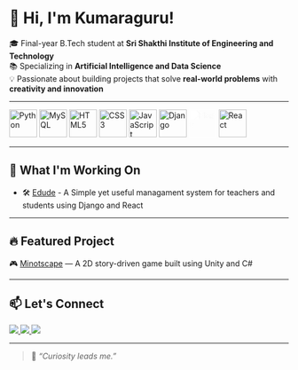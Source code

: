 # 👋 Hi, I'm Kumaraguru!

🎓 Final-year B.Tech student at **Sri Shakthi Institute of Engineering and Technology**  
📚 Specializing in **Artificial Intelligence and Data Science**  
💡 Passionate about building projects that solve **real-world problems** with **creativity and innovation**  

---

<p align="left">
  <img src="https://cdn.jsdelivr.net/gh/devicons/devicon/icons/python/python-original.svg" alt="Python" width="50"/>
  <img src="https://cdn.jsdelivr.net/gh/devicons/devicon/icons/mysql/mysql-original-wordmark.svg" alt="MySQL" width="50"/>
  <img src="https://cdn.jsdelivr.net/gh/devicons/devicon/icons/html5/html5-original.svg" alt="HTML5" width="50"/>
  <img src="https://cdn.jsdelivr.net/gh/devicons/devicon/icons/css3/css3-original.svg" alt="CSS3" width="50"/>
  <img src="https://cdn.jsdelivr.net/gh/devicons/devicon/icons/javascript/javascript-original.svg" alt="JavaScript" width="50"/>
  <img src="https://cdn.jsdelivr.net/gh/devicons/devicon/icons/django/django-plain.svg" alt="Django" width="50"/>
  <img src="https://cdn.jsdelivr.net/gh/devicons/devicon/icons/flask/flask-original.svg" alt="Flask" width="50" style="filter: brightness(10);"/>
  <img src="https://cdn.jsdelivr.net/gh/devicons/devicon/icons/react/react-original.svg" alt="React" width="50"/>
</p>


---

## 🚀 What I'm Working On
- 🛠 [Edude](https://github.com/kumaraguru1204/Edude) - A Simple yet useful managament system for teachers and students using Django and React

---

## 🔥 Featured Project

🎮 [Minotscape](https://github.com/kumaraguru1204/Minotscape) — A 2D story-driven game built using Unity and C#  

---

<h2>📫 Let's Connect</h2>

<a href="https://www.linkedin.com/in/kumaraguru-g-200248246/">
  <img src="https://img.shields.io/badge/LinkedIn-0A66C2?style=for-the-badge&logo=linkedin&logoColor=white"/>
</a>
<a href="mailto:kumaraguru1204@gmail.com">
  <img src="https://img.shields.io/badge/Gmail-D14836?style=for-the-badge&logo=gmail&logoColor=white"/>
</a>
<a href="https://leetcode.com/u/Kumaraguru_G/">
  <img src="https://img.shields.io/badge/LeetCode-FFA116?style=for-the-badge&logo=leetcode&logoColor=black"/>
</a>

---

> 💬 *“Curiosity leads me.”*
